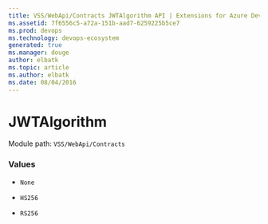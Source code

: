 ```yaml
---
title: VSS/WebApi/Contracts JWTAlgorithm API | Extensions for Azure DevOps Services
ms.assetid: 7f6556c5-a72a-151b-aad7-6259225b5ce7
ms.prod: devops
ms.technology: devops-ecosystem
generated: true
ms.manager: douge
author: elbatk
ms.topic: article
ms.author: elbatk
ms.date: 08/04/2016
---
```


# JWTAlgorithm

Module path: `VSS/WebApi/Contracts`

### Values

* `None` 

* `HS256` 

* `RS256` 

